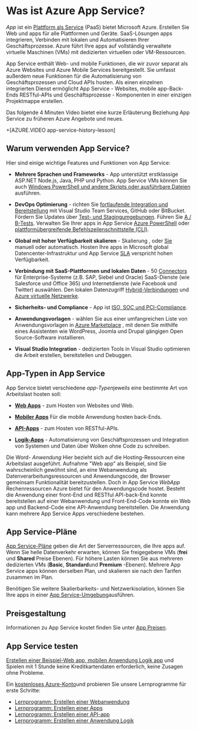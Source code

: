 <properties
    pageTitle="Azure App Service für Web, Mobile und API-apps | Microsoft Azure"
    description="Erfahren Sie, wie Azure App Service entwickeln, bereitstellen und Verwalten von Web und apps."
    keywords="App Service Azure app Service app Servicekosten, Skalierung, skalierbare, Bereitstellung, Azure Bereitstellung, Paas, Plattform als Dienst, Website, Website, Web, Azure mobile"
    services="app-service"
    documentationCenter=""
    authors="omarkmsft"
    manager="erikre"
    editor="cephalin"/>

<tags
    ms.service="app-service"
    ms.workload="na"
    ms.tgt_pltfrm="na"
    ms.devlang="na"
    ms.topic="get-started-article"
    ms.date="10/26/2016"
    ms.author="omark"/>

# <a name="what-is-azure-app-service"></a>Was ist Azure App Service?

*App* ist ein [Plattform als Service](https://en.wikipedia.org/wiki/Platform_as_a_service) (PaaS) bietet Microsoft Azure. Erstellen Sie Web und apps für alle Plattformen und Geräte. SaaS-Lösungen apps integrieren, Verbinden mit lokalen und Automatisieren Ihrer Geschäftsprozesse. Azure führt Ihre apps auf vollständig verwaltete virtuelle Maschinen (VMs) mit dedizierten virtuellen oder VM-Ressourcen.

App Service enthält Web- und mobile Funktionen, die wir zuvor separat als Azure Websites und Azure Mobile Services bereitgestellt. Sie umfasst außerdem neue Funktionen für die Automatisierung von Geschäftsprozessen und Cloud APIs hosten. Als einen einzelnen integrierten Dienst ermöglicht App Service - Websites, mobile app-Back-Ends RESTful-APIs und Geschäftsprozesse - Komponenten in einer einzigen Projektmappe erstellen.

Das folgende 4 Minuten Video bietet eine kurze Erläuterung Beziehung App Service zu früheren Azure Angebote und neues.

+[AZURE.VIDEO app-service-history-lesson]

## <a name="why-use-app-service"></a>Warum verwenden App Service?

Hier sind einige wichtige Features und Funktionen von App Service:

- **Mehrere Sprachen und Frameworks** - App unterstützt erstklassige ASP.NET Node.js, Java, PHP und Python. App Service VMs können Sie auch [Windows PowerShell und andere Skripts oder ausführbare Dateien](../app-service-web/web-sites-create-web-jobs.md) ausführen.

- **DevOps Optimierung** - richten Sie [fortlaufende Integration und Bereitstellung](../app-service-web/app-service-continuous-deployment.md) mit Visual Studio Team Services, GitHub oder BitBucket. Fördern Sie Updates über [Test- und Stagingumgebungen](../app-service-web/web-sites-staged-publishing.md). Führen Sie [A / B-Tests](../app-service-web/app-service-web-test-in-production-get-start.md). Verwalten Sie Ihrer apps in App Service [Azure PowerShell](../powershell-install-configure.md) oder [plattformübergreifende Befehlszeilenschnittstelle (CLI)](../xplat-cli-install.md).

- **Global mit hoher Verfügbarkeit skalieren** - Skalierung [,](../app-service-web/web-sites-scale.md) oder [Sie](../monitoring-and-diagnostics/insights-how-to-scale.md) manuell oder automatisch. Hosten Ihre apps in Microsoft global Datencenter-Infrastruktur und App Service [SLA](https://azure.microsoft.com/support/legal/sla/app-service/) verspricht hohen Verfügbarkeit.

- **Verbindung mit SaaS-Plattformen und lokalen Daten** - 50 [Connectors](../connectors/apis-list.md) für Enterprise-Systeme (z.B. SAP, Siebel und Oracle) SaaS-Dienste (wie Salesforce und Office 365) und Internetdienste (wie Facebook und Twitter) auswählen. Den lokalen Datenzugriff [Hybrid-Verbindungen](../biztalk-services/integration-hybrid-connection-overview.md) und [Azure virtuelle Netzwerke](../app-service-web/web-sites-integrate-with-vnet.md).

- **Sicherheits- und Compliance** - App ist [ISO, SOC und PCI-Compliance](https://www.microsoft.com/TrustCenter/).

- **Anwendungsvorlagen** - wählen Sie aus einer umfangreichen Liste von Anwendungsvorlagen in [Azure Marketplace](https://azure.microsoft.com/marketplace/) , mit denen Sie mithilfe eines Assistenten wie WordPress, Joomla und Drupal gängigen Open Source-Software installieren.

- **Visual Studio Integration** - dedizierten Tools in Visual Studio optimieren die Arbeit erstellen, bereitstellen und Debuggen.

## <a name="app-types-in-app-service"></a>App-Typen in App Service

App Service bietet verschiedene *app-Typen*jeweils eine bestimmte Art von Arbeitslast hosten soll:

- [**Web Apps**](../app-service-web/app-service-web-overview.md) - zum Hosten von Websites und Web.

- [**Mobiler Apps**](../app-service-mobile/app-service-mobile-value-prop.md) Für die mobile Anwendung hosten back-Ends.

- [**API-Apps**](../app-service-api/app-service-api-apps-why-best-platform.md) - zum Hosten von RESTful-APIs.

- [**Logik-Apps**](../app-service-logic/app-service-logic-what-are-logic-apps.md) - Automatisierung von Geschäftsprozessen und Integration von Systemen und Daten über Wolken ohne Code zu schreiben.

Die Word- *Anwendung* Hier bezieht sich auf die Hosting-Ressourcen eine Arbeitslast ausgeführt. Aufnahme "Web app" als Beispiel, sind Sie wahrscheinlich gewöhnt sind, an eine Webanwendung als Datenverarbeitungsressourcen und Anwendungscode, der Browser gemeinsam Funktionalität bereitzustellen. Doch in App Service *WebApp* Rechenressourcen Azure bietet für den Anwendungscode hostet. Besteht die Anwendung einer front-End und RESTful API-back-End konnte bereitstellen auf einer Webanwendung und Front-End-Code konnte ein Web app und Backend-Code eine API-Anwendung bereitstellen. Die Anwendung kann mehrere App Service Apps verschiedene bestehen.

## <a name="app-service-plans"></a>App Service-Pläne

[App Service-Pläne](azure-web-sites-web-hosting-plans-in-depth-overview.md) geben die Art der Serverressourcen, die Ihre apps auf. Wenn Sie helle Datenverkehr erwarten, können Sie freigegebene VMs (**frei** und **Shared** Preise Ebenen). Für höhere Lasten können Sie aus mehreren dedizierten VMs (**Basic**, **Standard**und **Premium** -Ebenen). Mehrere App Service apps können derselben Plan, und skalieren sie nach den Tarifen zusammen im Plan.

Benötigen Sie weitere Skalierbarkeits- und Netzwerkisolation, können Sie Ihre apps in einer [App Service-Umgebung](../app-service-web/app-service-app-service-environment-intro.md)ausführen.

## <a name="pricing"></a>Preisgestaltung

Informationen zu App Service kostet finden Sie unter [App Preisen](https://azure.microsoft.com/pricing/details/app-service/).

## <a name="test-drive-app-service"></a>App Service testen

[Erstellen einer Beispiel-Web app, mobilen Anwendung Logik app](http://go.microsoft.com/fwlink/?LinkId=523751) und Spielen mit 1 Stunde keine Kreditkartendaten erforderlich, keine Zusagen ohne Probleme.

Ein [kostenloses Azure-Konto](https://azure.microsoft.com/pricing/free-trial/)und probieren Sie unsere Lernprogramme für erste Schritte:

* [Lernprogramm: Erstellen einer Webanwendung](../app-service-web/app-service-web-get-started.md)
* [Lernprogramm: Erstellen einer Apps](../app-service-mobile/app-service-mobile-android-get-started.md)
* [Lernprogramm: Erstellen einer API-app](../app-service-api/app-service-api-dotnet-get-started.md)
* [Lernprogramm: Erstellen einer Anwendung Logik](../app-service-logic/app-service-logic-create-a-logic-app.md)
